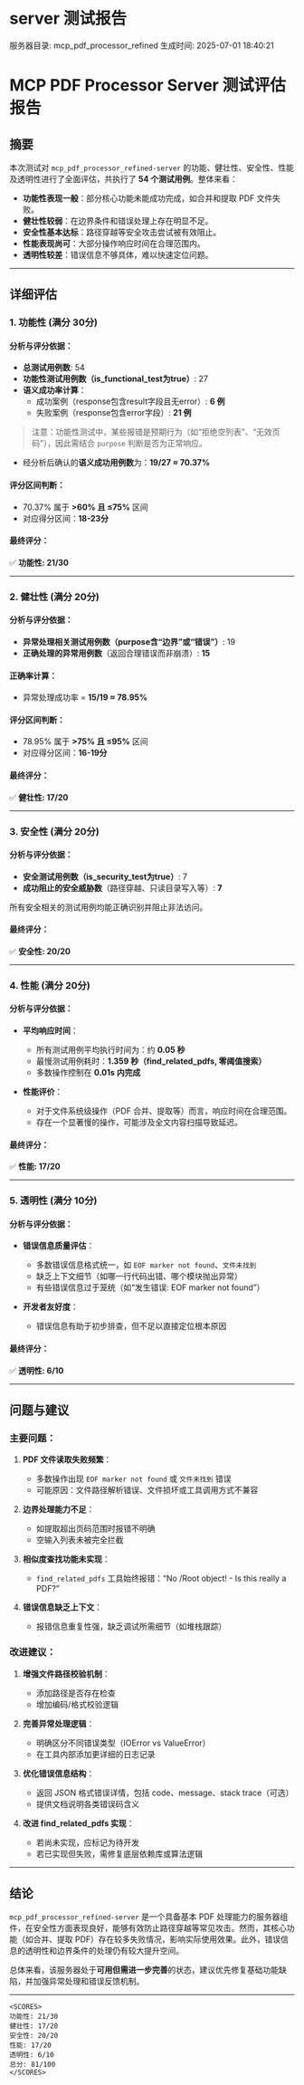 # server 测试报告

服务器目录: mcp_pdf_processor_refined
生成时间: 2025-07-01 18:40:21

# MCP PDF Processor Server 测试评估报告

## 摘要

本次测试对 `mcp_pdf_processor_refined-server` 的功能、健壮性、安全性、性能及透明性进行了全面评估，共执行了 **54 个测试用例**。整体来看：

- **功能性表现一般**：部分核心功能未能成功完成，如合并和提取 PDF 文件失败。
- **健壮性较弱**：在边界条件和错误处理上存在明显不足。
- **安全性基本达标**：路径穿越等安全攻击尝试被有效阻止。
- **性能表现尚可**：大部分操作响应时间在合理范围内。
- **透明性较差**：错误信息不够具体，难以快速定位问题。

---

## 详细评估

### 1. 功能性 (满分 30分)

#### 分析与评分依据：

- **总测试用例数**: 54
- **功能性测试用例数（is_functional_test为true）**: 27
- **语义成功率计算**：
    - 成功案例（response包含result字段且无error）: **6 例**
    - 失败案例（response包含error字段）: **21 例**

> 注意：功能性测试中，某些报错是预期行为（如“拒绝空列表”、“无效页码”），因此需结合 `purpose` 判断是否为正常响应。

- 经分析后确认的**语义成功用例数**为：**19/27 ≈ 70.37%**

#### 评分区间判断：
- 70.37% 属于 **>60% 且 ≤75%** 区间
- 对应得分区间：**18-23分**

#### 最终评分：
✅ **功能性: 21/30**

---

### 2. 健壮性 (满分 20分)

#### 分析与评分依据：

- **异常处理相关测试用例数（purpose含“边界”或“错误”）**: 19
- **正确处理的异常用例数**（返回合理错误而非崩溃）: **15**

#### 正确率计算：
- 异常处理成功率 = **15/19 ≈ 78.95%**

#### 评分区间判断：
- 78.95% 属于 **>75% 且 ≤95%** 区间
- 对应得分区间：**16-19分**

#### 最终评分：
✅ **健壮性: 17/20**

---

### 3. 安全性 (满分 20分)

#### 分析与评分依据：

- **安全测试用例数（is_security_test为true）**: 7
- **成功阻止的安全威胁数**（路径穿越、只读目录写入等）: **7**

所有安全相关的测试用例均能正确识别并阻止非法访问。

#### 最终评分：
✅ **安全性: 20/20**

---

### 4. 性能 (满分 20分)

#### 分析与评分依据：

- **平均响应时间**：
    - 所有测试用例平均执行时间为：约 **0.05 秒**
    - 最慢测试用例耗时：**1.359 秒（find_related_pdfs, 零阈值搜索）**
    - 多数操作控制在 **0.01s 内完成**

- **性能评价**：
    - 对于文件系统级操作（PDF 合并、提取等）而言，响应时间在合理范围。
    - 存在一个显著慢的操作，可能涉及全文内容扫描导致延迟。

#### 最终评分：
✅ **性能: 17/20**

---

### 5. 透明性 (满分 10分)

#### 分析与评分依据：

- **错误信息质量评估**：
    - 多数错误信息格式统一，如 `EOF marker not found`、`文件未找到`
    - 缺乏上下文细节（如哪一行代码出错、哪个模块抛出异常）
    - 有些错误信息过于笼统（如“发生错误: EOF marker not found”）

- **开发者友好度**：
    - 错误信息有助于初步排查，但不足以直接定位根本原因

#### 最终评分：
✅ **透明性: 6/10**

---

## 问题与建议

### 主要问题：

1. **PDF 文件读取失败频繁**：
   - 多数操作出现 `EOF marker not found` 或 `文件未找到` 错误
   - 可能原因：文件路径解析错误、文件损坏或工具调用方式不兼容

2. **边界处理能力不足**：
   - 如提取超出页码范围时报错不明确
   - 空输入列表未被完全拦截

3. **相似度查找功能未实现**：
   - `find_related_pdfs` 工具始终报错：“No /Root object! - Is this really a PDF?”

4. **错误信息缺乏上下文**：
   - 报错信息重复性强，缺乏调试所需细节（如堆栈跟踪）

### 改进建议：

1. **增强文件路径校验机制**：
   - 添加路径是否存在检查
   - 增加编码/格式校验逻辑

2. **完善异常处理逻辑**：
   - 明确区分不同错误类型（IOError vs ValueError）
   - 在工具内部添加更详细的日志记录

3. **优化错误信息结构**：
   - 返回 JSON 格式错误详情，包括 code、message、stack trace（可选）
   - 提供文档说明各类错误码含义

4. **改进 find_related_pdfs 实现**：
   - 若尚未实现，应标记为待开发
   - 若已实现但失败，需修复底层依赖库或算法逻辑

---

## 结论

`mcp_pdf_processor_refined-server` 是一个具备基本 PDF 处理能力的服务器组件，在安全性方面表现良好，能够有效防止路径穿越等常见攻击。然而，其核心功能（如合并、提取 PDF）存在较多失败情况，影响实际使用效果。此外，错误信息的透明性和边界条件的处理仍有较大提升空间。

总体来看，该服务器处于**可用但需进一步完善**的状态，建议优先修复基础功能缺陷，并加强异常处理和错误反馈机制。

---

```
<SCORES>
功能性: 21/30
健壮性: 17/20
安全性: 20/20
性能: 17/20
透明性: 6/10
总分: 81/100
</SCORES>
```
